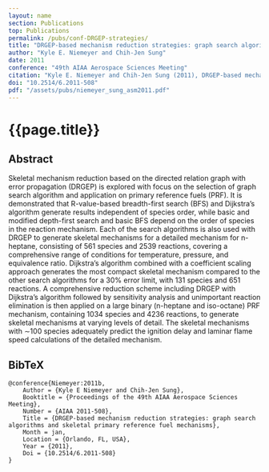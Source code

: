 ```yaml
---
layout: name
section: Publications
top: Publications
permalink: /pubs/conf-DRGEP-strategies/
title: "DRGEP-based mechanism reduction strategies: graph search algorithms and skeletal primary reference fuel mechanisms"
author: "Kyle E. Niemeyer and Chih-Jen Sung"
date: 2011
conference: "49th AIAA Aerospace Sciences Meeting"
citation: "Kyle E. Niemeyer and Chih-Jen Sung (2011), DRGEP-based mechanism reduction strategies: graph search algorithms and skeletal primary reference fuel mechanisms, 49th AIAA Aerospace Sciences Meeting, Orlando, FL, USA, 4--7 January. doi:10.2514/6.2011-508"
doi: "10.2514/6.2011-508"
pdf: "/assets/pubs/niemeyer_sung_asm2011.pdf"
---
```


{{page.title}}
==============

## Abstract

Skeletal mechanism reduction based on the directed relation graph with error propagation (DRGEP) is explored with focus on the selection of graph search algorithm and application on primary reference fuels (PRF). It is demonstrated that R-value-based breadth-first search (BFS) and Dijkstra’s algorithm generate results independent of species order, while basic and modified depth-first search and basic BFS depend on the order of species in the reaction mechanism. Each of the search algorithms is also used with DRGEP to generate skeletal mechanisms for a detailed mechanism for n-heptane, consisting of 561 species and 2539 reactions, covering a comprehensive range of conditions for temperature, pressure, and equivalence ratio. Dijkstra’s algorithm combined with a coefficient scaling approach generates the most compact skeletal mechanism compared to the other search algorithms for a 30% error limit, with 131 species and 651 reactions. A comprehensive reduction scheme including DRGEP with Dijkstra’s algorithm followed by sensitivity analysis and unimportant reaction elimination is then applied on a large binary (n-heptane and iso-octane) PRF mechanism, containing 1034 species and 4236 reactions, to generate skeletal mechanisms at varying levels of detail. The skeletal mechanisms with ∼100 species adequately predict the ignition delay and laminar flame speed calculations of the detailed mechanism.

## BibTeX

    @conference{Niemeyer:2011b,
        Author = {Kyle E Niemeyer and Chih-Jen Sung},
        Booktitle = {Proceedings of the 49th AIAA Aerospace Sciences Meeting},
        Number = {AIAA 2011-508},
        Title = {DRGEP-based mechanism reduction strategies: graph search algorithms and skeletal primary reference fuel mechanisms},
        Month = jan,
        Location = {Orlando, FL, USA},
        Year = {2011},
        Doi = {10.2514/6.2011-508}
    }
